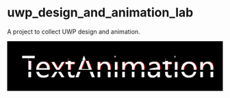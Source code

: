 # uwp_design_and_animation_lab
A project to collect UWP design and animation.

![](https://raw.githubusercontent.com/DinoChan/uwp_design_and_animation_lab/master/DesignAndAnimationLab/Thumbnails/Glitch%20Art.gif)
